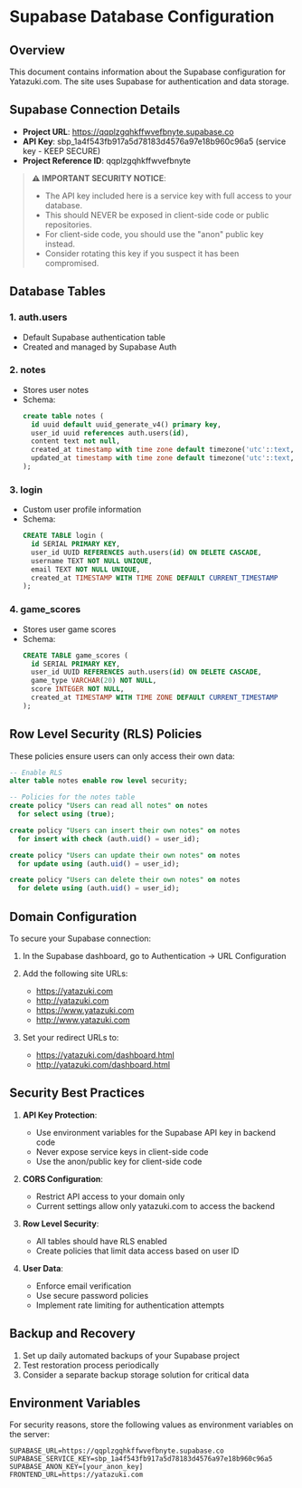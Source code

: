 # Supabase Database Configuration

## Overview
This document contains information about the Supabase configuration for Yatazuki.com. The site uses Supabase for authentication and data storage.

## Supabase Connection Details
- **Project URL**: https://qqplzgqhkffwvefbnyte.supabase.co
- **API Key**: sbp_1a4f543fb917a5d78183d4576a97e18b960c96a5 (service key - KEEP SECURE)
- **Project Reference ID**: qqplzgqhkffwvefbnyte

> **⚠️ IMPORTANT SECURITY NOTICE**: 
> - The API key included here is a service key with full access to your database. 
> - This should NEVER be exposed in client-side code or public repositories.
> - For client-side code, you should use the "anon" public key instead.
> - Consider rotating this key if you suspect it has been compromised.

## Database Tables

### 1. auth.users
- Default Supabase authentication table
- Created and managed by Supabase Auth

### 2. notes
- Stores user notes
- Schema:
  ```sql
  create table notes (
    id uuid default uuid_generate_v4() primary key,
    user_id uuid references auth.users(id),
    content text not null,
    created_at timestamp with time zone default timezone('utc'::text, now()) not null,
    updated_at timestamp with time zone default timezone('utc'::text, now()) not null
  );
  ```

### 3. login
- Custom user profile information
- Schema:
  ```sql
  CREATE TABLE login (
    id SERIAL PRIMARY KEY,
    user_id UUID REFERENCES auth.users(id) ON DELETE CASCADE, 
    username TEXT NOT NULL UNIQUE,
    email TEXT NOT NULL UNIQUE,
    created_at TIMESTAMP WITH TIME ZONE DEFAULT CURRENT_TIMESTAMP
  );
  ```

### 4. game_scores
- Stores user game scores
- Schema:
  ```sql
  CREATE TABLE game_scores (
    id SERIAL PRIMARY KEY,
    user_id UUID REFERENCES auth.users(id) ON DELETE CASCADE,
    game_type VARCHAR(20) NOT NULL,
    score INTEGER NOT NULL,
    created_at TIMESTAMP WITH TIME ZONE DEFAULT CURRENT_TIMESTAMP
  );
  ```

## Row Level Security (RLS) Policies

These policies ensure users can only access their own data:

```sql
-- Enable RLS
alter table notes enable row level security;

-- Policies for the notes table
create policy "Users can read all notes" on notes
  for select using (true);

create policy "Users can insert their own notes" on notes
  for insert with check (auth.uid() = user_id);

create policy "Users can update their own notes" on notes
  for update using (auth.uid() = user_id);

create policy "Users can delete their own notes" on notes
  for delete using (auth.uid() = user_id);
```

## Domain Configuration

To secure your Supabase connection:

1. In the Supabase dashboard, go to Authentication → URL Configuration
2. Add the following site URLs:
   - https://yatazuki.com
   - http://yatazuki.com
   - https://www.yatazuki.com
   - http://www.yatazuki.com

3. Set your redirect URLs to:
   - https://yatazuki.com/dashboard.html
   - http://yatazuki.com/dashboard.html

## Security Best Practices

1. **API Key Protection**:
   - Use environment variables for the Supabase API key in backend code
   - Never expose service keys in client-side code
   - Use the anon/public key for client-side code

2. **CORS Configuration**:
   - Restrict API access to your domain only
   - Current settings allow only yatazuki.com to access the backend

3. **Row Level Security**:
   - All tables should have RLS enabled
   - Create policies that limit data access based on user ID

4. **User Data**:
   - Enforce email verification
   - Use secure password policies
   - Implement rate limiting for authentication attempts

## Backup and Recovery

1. Set up daily automated backups of your Supabase project
2. Test restoration process periodically
3. Consider a separate backup storage solution for critical data

## Environment Variables

For security reasons, store the following values as environment variables on the server:

```
SUPABASE_URL=https://qqplzgqhkffwvefbnyte.supabase.co
SUPABASE_SERVICE_KEY=sbp_1a4f543fb917a5d78183d4576a97e18b960c96a5
SUPABASE_ANON_KEY=[your_anon_key]
FRONTEND_URL=https://yatazuki.com
``` 